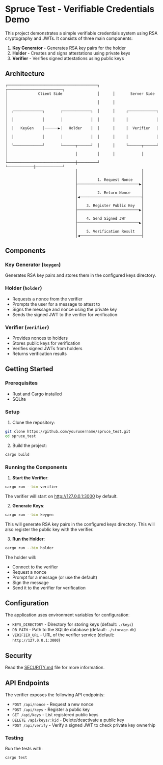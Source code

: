 # Spruce Test - Verifiable Credentials Demo

This project demonstrates a simple verifiable credentials system using RSA cryptography and JWTs. It consists of three main components:

1. **Key Generator** - Generates RSA key pairs for the holder
2. **Holder** - Creates and signs attestations using private keys
3. **Verifier** - Verifies signed attestations using public keys

## Architecture

```
┌─────────────────────────────────────────┐      ┌─────────────────────────┐
│              Client Side                │      │       Server Side       │
│                                         │      │                         │
│  ┌─────────────┐       ┌─────────────┐  │      │     ┌─────────────┐     │
│  │             │       │             │  │      │     │             │     │
│  │   KeyGen    │──────▶│   Holder    │  │      │     │  Verifier   │     │
│  │             │       │             │  │      │     │             │     │
│  └─────────────┘       └──────┬──────┘  │      │     └──────┬──────┘     │
│                               │         │      │            │            │
└───────────────────────────────┼─────────┘      └────────────┼────────────┘
                                │                             │
                                │                             │
                                │         1. Request Nonce    │
                                ├────────────────────────────▶│
                                │                             │
                                │         2. Return Nonce     │
                                │◀────────────────────────────┤
                                │                             │
                                │    3. Register Public Key   │
                                ├────────────────────────────▶│
                                │                             │
                                │    4. Send Signed JWT       │
                                ├────────────────────────────▶│
                                │                             │
                                │    5. Verification Result   │
                                │◀────────────────────────────┤
```

## Components

### Key Generator (`keygen`)
Generates RSA key pairs and stores them in the configured keys directory.

### Holder (`holder`)
- Requests a nonce from the verifier
- Prompts the user for a message to attest to
- Signs the message and nonce using the private key
- Sends the signed JWT to the verifier for verification

### Verifier (`verifier`)
- Provides nonces to holders
- Stores public keys for verification
- Verifies signed JWTs from holders
- Returns verification results

## Getting Started

### Prerequisites
- Rust and Cargo installed
- SQLite

### Setup

1. Clone the repository:
```bash
git clone https://github.com/yourusername/spruce_test.git
cd spruce_test
```

2. Build the project:
```bash
cargo build
```

### Running the Components

1. **Start the Verifier**:
```bash
cargo run --bin verifier
```
The verifier will start on http://127.0.0.1:3000 by default.

2. **Generate Keys**:
```bash
cargo run --bin keygen
```
This will generate RSA key pairs in the configured keys directory. This will also register the public key with the verifier.

3. **Run the Holder**:
```bash
cargo run --bin holder
```

The holder will:
- Connect to the verifier
- Request a nonce
- Prompt for a message (or use the default)
- Sign the message
- Send it to the verifier for verification

## Configuration

The application uses environment variables for configuration:

- `KEYS_DIRECTORY` - Directory for storing keys (default: `./keys`)
- `DB_PATH` - Path to the SQLite database (default: `./storage.db`)
- `VERIFIER_URL` - URL of the verifier service (default: `http://127.0.0.1:3000`)

## Security

Read the [SECURITY.md](SECURITY.md) file for more information.

## API Endpoints

The verifier exposes the following API endpoints:

- `POST /api/nonce` - Request a new nonce
- `POST /api/keys` - Register a public key
- `GET /api/keys` - List registered public keys
- `DELETE /api/keys/:kid` - Delete/deactivate a public key
- `POST /api/verify` - Verify a signed JWT to check private key ownerhip

### Testing

Run the tests with:
```bash
cargo test
```
